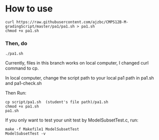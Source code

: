 # How to use

```
curl https://raw.githubusercontent.com/ajzbc/CMPS12B-M-gradingScript/master/pa1/pa1.sh > pa1.sh
chmod +x pa1.sh
```

### Then, do

```
./pa1.sh
```

Currently, files in this branch works on local computer, I changed curl command to cp.

In local computer, change the script path to your local pa1 path in pa1.sh and pa1-check.sh

Then Run:
```
cp script/pa1.sh  (student's file path)/pa1.sh
chmod +x pa1.sh
pa1.sh
```

If you only want to test your unit test by ModelSubsetTest.c, run:
```
make -f Makefile1 ModelSubsetTest
ModelSubsetTest -v
```
